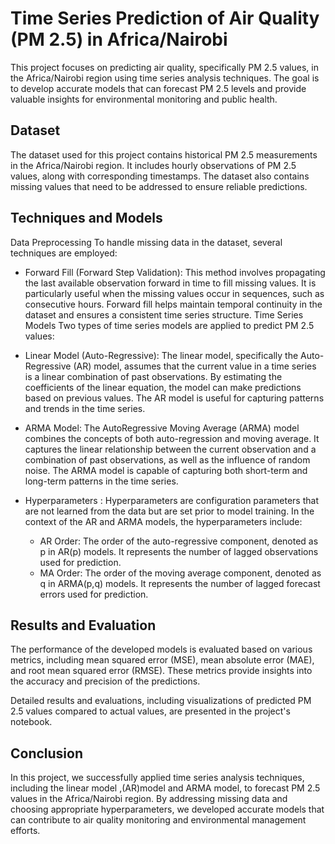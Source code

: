 # Time Series Prediction of Air Quality (PM 2.5) in Africa/Nairobi
This project focuses on predicting air quality, specifically PM 2.5 values, in the Africa/Nairobi region using time series analysis techniques. The goal is to develop accurate models that can forecast PM 2.5 levels and provide valuable insights for environmental monitoring and public health.

## Dataset
The dataset used for this project contains historical PM 2.5 measurements in the Africa/Nairobi region. It includes hourly observations of PM 2.5 values, along with corresponding timestamps. The dataset also contains missing values that need to be addressed to ensure reliable predictions.

## Techniques and Models
Data Preprocessing
To handle missing data in the dataset, several techniques are employed:

- Forward Fill (Forward Step Validation): This method involves propagating the last available observation forward in time to fill missing values. It is particularly useful when the missing values occur in sequences, such as consecutive hours. Forward fill helps maintain temporal continuity in the dataset and ensures a consistent time series structure.
Time Series Models
Two types of time series models are applied to predict PM 2.5 values:

- Linear Model (Auto-Regressive): The linear model, specifically the Auto-Regressive (AR) model, assumes that the current value in a time series is a linear combination of past observations. By estimating the coefficients of the linear equation, the model can make predictions based on previous values. The AR model is useful for capturing patterns and trends in the time series.

- ARMA Model: The AutoRegressive Moving Average (ARMA) model combines the concepts of both auto-regression and moving average. It captures the linear relationship between the current observation and a combination of past observations, as well as the influence of random noise. The ARMA model is capable of capturing both short-term and long-term patterns in the time series.

- Hyperparameters : Hyperparameters are configuration parameters that are not learned from the data but are set prior to model training. In the context of the AR and ARMA models, the hyperparameters include:
    - AR Order: The order of the auto-regressive component, denoted as p in AR(p) models. It represents the number of lagged observations used for prediction.
    - MA Order: The order of the moving average component, denoted as q in ARMA(p,q) models. It represents the number of lagged forecast errors used for prediction.
 
## Results and Evaluation
The performance of the developed models is evaluated based on various metrics, including mean squared error (MSE), mean absolute error (MAE), and root mean squared error (RMSE). These metrics provide insights into the accuracy and precision of the predictions.

Detailed results and evaluations, including visualizations of predicted PM 2.5 values compared to actual values, are presented in the project's notebook.

## Conclusion
In this project, we successfully applied time series analysis techniques, including the linear model ,(AR)model and ARMA model, to forecast PM 2.5 values in the Africa/Nairobi region. By addressing missing data and choosing appropriate hyperparameters, we developed accurate models that can contribute to air quality monitoring and environmental management efforts.
